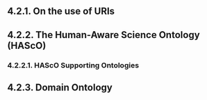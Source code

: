 ## 4.2.1. On the use of URIs

## 4.2.2. The Human-Aware Science Ontology (HAScO)

### 4.2.2.1. HAScO Supporting Ontologies

## 4.2.3. Domain Ontology